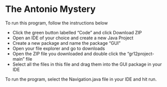 # The Antonio Mystery

To run this program, follow the instructions below

* Click the green button labelled “Code” and click Download ZIP
* Open an IDE of your choice and create a new Java Project
* Create a new package and name the package “GUI”
* Open your file explorer and go to downloads
* Open the ZIP file you downloaded and double click the “gr12project-main” file
* Select all the files in this file and drag them into the GUI package in your IDE

To run the program, select the Navigation.java file in your IDE and hit run.
